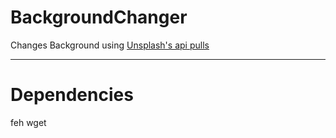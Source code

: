 # BackgroundChanger
Changes Background using [Unsplash's api pulls](https://source.unsplash.com/) 
___
# Dependencies
feh
wget
